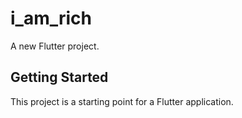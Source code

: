 # i_am_rich

A new Flutter project.

## Getting Started

This project is a starting point for a Flutter application.
